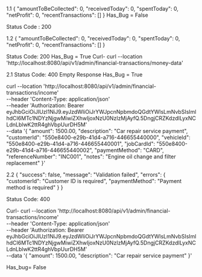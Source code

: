 1.1 {
    "amountToBeCollected": 0,
    "receivedToday": 0,
    "spentToday": 0,
    "netProfit": 0,
    "recentTransactions": []
}
Has_Bug = False

Status Code : 200


1.2 {
    "amountToBeCollected": 0,
    "receivedToday": 0,
    "spentToday": 0,
    "netProfit": 0,
    "recentTransactions": []
}

Status Code: 200
Has_Bug = True
Curl- curl --location 'http://localhost:8080/api/v1/admin/financial-transactions/money-data'



2.1 Status Code: 400 
Empty Response
Has_Bug = True

curl --location 'http://localhost:8080/api/v1/admin/financial-transactions/income' \
   --header 'Content-Type: application/json' \
   --header 'Authorization: Bearer eyJhbGciOiJIUzI1NiJ9.eyJzdWIiOiJrYWJpcnNpbmdoQGdtYWlsLmNvbSIsImlhdCI6MTc1NDYzNjgwMiwiZXhwIjoxNzU0NzIzMjAyfQ.5DngjCRZKdzdILyxNCLdnLblwK2ttR4ghVbpUurDH5M' \
   --data '{
   "amount": 1500.00,
   "description": "Car repair service payment",
   "customerId": "550e8400-e29b-41d4-a716-446655440000",
   "vehicleId": "550e8400-e29b-41d4-a716-446655440001",
   "jobCardId": "550e8400-e29b-41d4-a716-446655440002",
   "paymentMethod": "CARD",
   "referenceNumber": "INC001",
   "notes": "Engine oil change and filter replacement"
   }'

2.2 {
"success": false,
"message": "Validation failed",
"errors": {
"customerId": "Customer ID is required",
"paymentMethod": "Payment method is required"
}
}

Status Code: 400

Curl- curl --location 'http://localhost:8080/api/v1/admin/financial-transactions/income' \
--header 'Content-Type: application/json' \
--header 'Authorization: Bearer eyJhbGciOiJIUzI1NiJ9.eyJzdWIiOiJrYWJpcnNpbmdoQGdtYWlsLmNvbSIsImlhdCI6MTc1NDYzNjgwMiwiZXhwIjoxNzU0NzIzMjAyfQ.5DngjCRZKdzdILyxNCLdnLblwK2ttR4ghVbpUurDH5M' \
--data '{
"amount": 1500.00,
"description": "Car repair service payment"
}'

Has_bug= False
